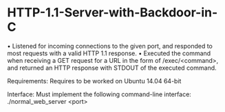 # HTTP-1.1-Server-with-Backdoor-in-C
• Listened for incoming connections to the given port, and responded to most requests with a valid HTTP 1.1 response. • Executed the command when receiving a GET request for a URL in the form of /exec/&lt;command>, and returned an HTTP response with STDOUT of the executed command.

Requirements:
Requires to be worked on Ubuntu 14.04 64-bit

Interface:
Must implement the following command-line interface:
./normal_web_server &lt;port>
